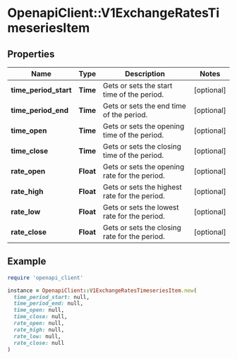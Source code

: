 # OpenapiClient::V1ExchangeRatesTimeseriesItem

## Properties

| Name | Type | Description | Notes |
| ---- | ---- | ----------- | ----- |
| **time_period_start** | **Time** | Gets or sets the start time of the period. | [optional] |
| **time_period_end** | **Time** | Gets or sets the end time of the period. | [optional] |
| **time_open** | **Time** | Gets or sets the opening time of the period. | [optional] |
| **time_close** | **Time** | Gets or sets the closing time of the period. | [optional] |
| **rate_open** | **Float** | Gets or sets the opening rate for the period. | [optional] |
| **rate_high** | **Float** | Gets or sets the highest rate for the period. | [optional] |
| **rate_low** | **Float** | Gets or sets the lowest rate for the period. | [optional] |
| **rate_close** | **Float** | Gets or sets the closing rate for the period. | [optional] |

## Example

```ruby
require 'openapi_client'

instance = OpenapiClient::V1ExchangeRatesTimeseriesItem.new(
  time_period_start: null,
  time_period_end: null,
  time_open: null,
  time_close: null,
  rate_open: null,
  rate_high: null,
  rate_low: null,
  rate_close: null
)
```

